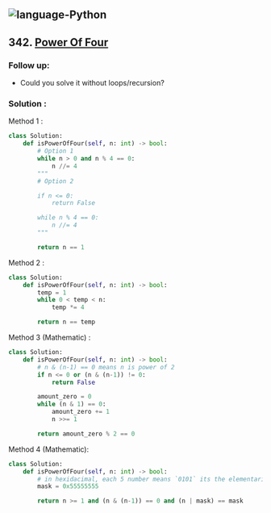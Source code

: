 ![language-Python](https://img.shields.io/badge/%20-Python-ffd43b?style=for-the-badge&logo=PYTHON)
---

## 342. [Power Of Four](https://leetcode.com/problems/power-of-four)

### Follow up:

- Could you solve it without loops/recursion?

### Solution :

Method 1 :
```python
class Solution:
    def isPowerOfFour(self, n: int) -> bool:
        # Option 1
        while n > 0 and n % 4 == 0:
            n //= 4
        """
        # Option 2

        if n <= 0:
            return False

        while n % 4 == 0:
            n //= 4
        """

        return n == 1
```

Method 2 :
```python
class Solution:
    def isPowerOfFour(self, n: int) -> bool:
        temp = 1
        while 0 < temp < n:
            temp *= 4

        return n == temp
```

Method 3 (Mathematic) :
```python
class Solution:
    def isPowerOfFour(self, n: int) -> bool:
        # n & (n-1) == 0 means n is power of 2
        if n <= 0 or (n & (n-1)) != 0:
            return False

        amount_zero = 0
        while (n & 1) == 0:
            amount_zero += 1
            n >>= 1

        return amount_zero % 2 == 0
```

Method 4 (Mathematic):
```python
class Solution:
    def isPowerOfFour(self, n: int) -> bool:
        # in hexidacimal, each 5 number means `0101` its the elementaries of power of 4
        mask = 0x55555555

        return n >= 1 and (n & (n-1)) == 0 and (n | mask) == mask
```
